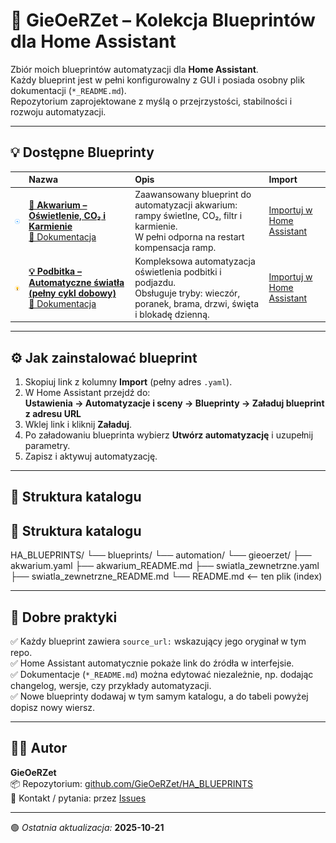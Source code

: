 # 🧠 GieOeRZet – Kolekcja Blueprintów dla Home Assistant

Zbiór moich blueprintów automatyzacji dla **Home Assistant**.  
Każdy blueprint jest w pełni konfigurowalny z GUI i posiada osobny plik dokumentacji (`*_README.md`).  
Repozytorium zaprojektowane z myślą o przejrzystości, stabilności i rozwoju automatyzacji.

---

## 💡 Dostępne Blueprinty

|  | Nazwa | Opis | Import |
|:--:|:------|:------|:------|
| <img src="https://github.com/GieOeRZet/HA_BLUEPRINTS/raw/main/blueprints/automation/gieoerzet/assets/aquarium_icon.svg" width="42" alt="Akwarium icon"/> | [**🌊 Akwarium – Oświetlenie, CO₂ i Karmienie**](akwarium.yaml)  <br/>[📘 Dokumentacja](akwarium_README.md) | Zaawansowany blueprint do automatyzacji akwarium: rampy świetlne, CO₂, filtr i karmienie.  <br/>W pełni odporna na restart kompensacja ramp. | [Importuj w Home Assistant](https://github.com/GieOeRZet/HA_BLUEPRINTS/blob/main/blueprints/automation/gieoerzet/akwarium.yaml) |
| <img src="https://github.com/GieOeRZet/HA_BLUEPRINTS/raw/main/blueprints/automation/gieoerzet/assets/lights_icon.svg" width="42" alt="Lights icon"/> | [**💡 Podbitka – Automatyczne światła (pełny cykl dobowy)**](swiatla_zewnetrzne.yaml)  <br/>[📘 Dokumentacja](swiatla_zewnetrzne_README.md) | Kompleksowa automatyzacja oświetlenia podbitki i podjazdu.  <br/>Obsługuje tryby: wieczór, poranek, brama, drzwi, święta i blokadę dzienną. | [Importuj w Home Assistant](https://github.com/GieOeRZet/HA_BLUEPRINTS/blob/main/blueprints/automation/gieoerzet/swiatla_zewnetrzne.yaml) |

---

## ⚙️ Jak zainstalować blueprint

1. Skopiuj link z kolumny **Import** (pełny adres `.yaml`).  
2. W Home Assistant przejdź do:  
   **Ustawienia → Automatyzacje i sceny → Blueprinty → Załaduj blueprint z adresu URL**  
3. Wklej link i kliknij **Załaduj**.  
4. Po załadowaniu blueprinta wybierz **Utwórz automatyzację** i uzupełnij parametry.  
5. Zapisz i aktywuj automatyzację.

---

## 📁 Struktura katalogu



## 📁 Struktura katalogu

HA_BLUEPRINTS/
└── blueprints/
    └── automation/
      └── gieoerzet/
        ├── akwarium.yaml
        ├── akwarium_README.md
        ├── swiatla_zewnetrzne.yaml
        ├── swiatla_zewnetrzne_README.md
        └── README.md <-- ten plik (index)


---

## 🧩 Dobre praktyki

✅ Każdy blueprint zawiera `source_url:` wskazujący jego oryginał w tym repo.  
✅ Home Assistant automatycznie pokaże link do źródła w interfejsie.  
✅ Dokumentacje (`*_README.md`) można edytować niezależnie, np. dodając changelog, wersje, czy przykłady automatyzacji.  
✅ Nowe blueprinty dodawaj w tym samym katalogu, a do tabeli powyżej dopisz nowy wiersz.

---

## 👨‍💻 Autor

**GieOeRZet**  
📦 Repozytorium: [github.com/GieOeRZet/HA_BLUEPRINTS](https://github.com/GieOeRZet/HA_BLUEPRINTS)  
💬 Kontakt / pytania: przez [Issues](https://github.com/GieOeRZet/HA_BLUEPRINTS/issues)

---

🟢 _Ostatnia aktualizacja:_ **2025-10-21**
